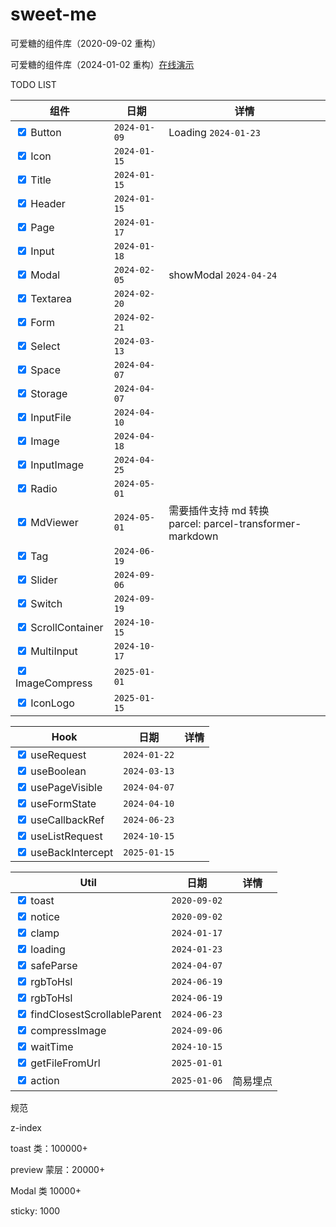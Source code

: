 # sweet-me

可爱糖的组件库（2020-09-02 重构）

可爱糖的组件库（2024-01-02 重构）[在线演示](https://dododawn.com/sweet-me/)

TODO LIST

<div class="table-wrapper" markdown="block">
<div class="table-inner" markdown="block">

| 组件                                              | 日期         | 详情                                                          |
| ------------------------------------------------- | ------------ | ------------------------------------------------------------- |
| <input type="checkbox" checked /> Button          | `2024-01-09` | Loading `2024-01-23`                                          |
| <input type="checkbox" checked /> Icon            | `2024-01-15` |                                                               |
| <input type="checkbox" checked /> Title           | `2024-01-15` |                                                               |
| <input type="checkbox" checked /> Header          | `2024-01-15` |                                                               |
| <input type="checkbox" checked /> Page            | `2024-01-17` |                                                               |
| <input type="checkbox" checked /> Input           | `2024-01-18` |                                                               |
| <input type="checkbox" checked /> Modal           | `2024-02-05` | showModal `2024-04-24`                                        |
| <input type="checkbox" checked /> Textarea        | `2024-02-20` |                                                               |
| <input type="checkbox" checked /> Form            | `2024-02-21` |                                                               |
| <input type="checkbox" checked /> Select          | `2024-03-13` |                                                               |
| <input type="checkbox" checked /> Space           | `2024-04-07` |                                                               |
| <input type="checkbox" checked /> Storage         | `2024-04-07` |                                                               |
| <input type="checkbox" checked /> InputFile       | `2024-04-10` |                                                               |
| <input type="checkbox" checked /> Image           | `2024-04-18` |                                                               |
| <input type="checkbox" checked /> InputImage      | `2024-04-25` |                                                               |
| <input type="checkbox" checked /> Radio           | `2024-05-01` |                                                               |
| <input type="checkbox" checked /> MdViewer        | `2024-05-01` | 需要插件支持 md 转换<br />parcel: parcel-transformer-markdown |
| <input type="checkbox" checked /> Tag             | `2024-06-19` |                                                               |
| <input type="checkbox" checked /> Slider          | `2024-09-06` |                                                               |
| <input type="checkbox" checked /> Switch          | `2024-09-19` |                                                               |
| <input type="checkbox" checked /> ScrollContainer | `2024-10-15` |                                                               |
| <input type="checkbox" checked /> MultiInput      | `2024-10-17` |                                                               |
| <input type="checkbox" checked /> ImageCompress   | `2025-01-01` |                                                               |
| <input type="checkbox" checked /> IconLogo   | `2025-01-15` |                                                               |

</div>
</div

<div class="table-wrapper" markdown="block">
<div class="table-inner" markdown="block">

| Hook                                             | 日期         | 详情 |
| ------------------------------------------------ | ------------ | ---- |
| <input type="checkbox" checked /> useRequest     | `2024-01-22` |      |
| <input type="checkbox" checked /> useBoolean     | `2024-03-13` |      |
| <input type="checkbox" checked /> usePageVisible | `2024-04-07` |      |
| <input type="checkbox" checked /> useFormState   | `2024-04-10` |      |
| <input type="checkbox" checked /> useCallbackRef | `2024-06-23` |      |
| <input type="checkbox" checked /> useListRequest | `2024-10-15` |      |
| <input type="checkbox" checked /> useBackIntercept | `2025-01-15` |      |

</div>
</div

<div class="table-wrapper" markdown="block">
<div class="table-inner" markdown="block">

| Util                                                          | 日期         | 详情 |
| ------------------------------------------------------------- | ------------ | ---- |
| <input type="checkbox" checked /> toast                       | `2020-09-02` |      |
| <input type="checkbox" checked /> notice                      | `2020-09-02` |      |
| <input type="checkbox" checked /> clamp                       | `2024-01-17` |      |
| <input type="checkbox" checked /> loading                     | `2024-01-23` |      |
| <input type="checkbox" checked /> safeParse                   | `2024-04-07` |      |
| <input type="checkbox" checked /> rgbToHsl                    | `2024-06-19` |      |
| <input type="checkbox" checked /> rgbToHsl                    | `2024-06-19` |      |
| <input type="checkbox" checked /> findClosestScrollableParent | `2024-06-23` |      |
| <input type="checkbox" checked /> compressImage               | `2024-09-06` |      |
| <input type="checkbox" checked /> waitTime                    | `2024-10-15` |      |
| <input type="checkbox" checked /> getFileFromUrl              | `2025-01-01` |      |
| <input type="checkbox" checked /> action              | `2025-01-06` | 简易埋点     |

</div>
</div

规范

z-index

toast 类：100000+

preview 蒙层：20000+

Modal 类 10000+

sticky: 1000
